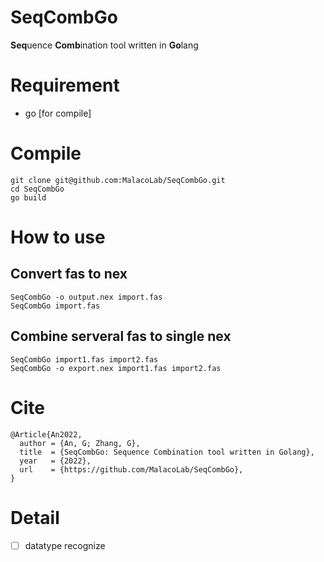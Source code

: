 # SeqCombGo
**Seq**uence **Comb**ination tool written in **Go**lang

# Requirement

- go [for compile]

# Compile
```
git clone git@github.com:MalacoLab/SeqCombGo.git
cd SeqCombGo
go build
```

# How to use

## Convert fas to nex
```
SeqCombGo -o output.nex import.fas
SeqCombGo import.fas
```

## Combine serveral fas to single nex

```
SeqCombGo import1.fas import2.fas
SeqCombGo -o export.nex import1.fas import2.fas
```

# Cite

```
@Article{An2022,
  author = {An, G; Zhang, G},
  title  = {SeqCombGo: Sequence Combination tool written in Golang},
  year   = {2022},
  url    = {https://github.com/MalacoLab/SeqCombGo},
}
```

# Detail

- [ ] datatype recognize
